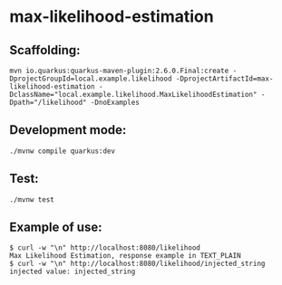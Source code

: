 # max-likelihood-estimation

## Scaffolding:
```
mvn io.quarkus:quarkus-maven-plugin:2.6.0.Final:create -DprojectGroupId=local.example.likelihood -DprojectArtifactId=max-likelihood-estimation -DclassName="local.example.likelihood.MaxLikelihoodEstimation" -Dpath="/likelihood" -DnoExamples
```

## Development mode:
```
./mvnw compile quarkus:dev
```

## Test:
```
./mvnw test
```

## Example of use:
```
$ curl -w "\n" http://localhost:8080/likelihood
Max Likelihood Estimation, response example in TEXT_PLAIN
$ curl -w "\n" http://localhost:8080/likelihood/injected_string
injected value: injected_string
```
